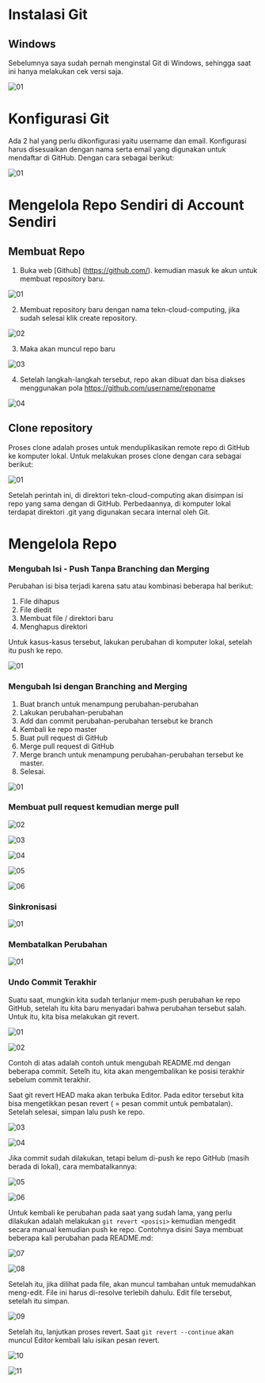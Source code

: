 # Instalasi Git

## Windows

Sebelumnya saya sudah pernah menginstal Git di Windows, sehingga saat ini hanya melakukan cek versi saja.

![01](gambar/instalasi.jpg)

# Konfigurasi Git
Ada 2 hal yang perlu dikonfigurasi yaitu username dan email. Konfigurasi harus disesuaikan dengan nama serta email yang digunakan untuk mendaftar di GitHub. Dengan cara sebagai berikut:

![01](gambar/konfig-git.jpg)

# Mengelola Repo Sendiri di Account Sendiri
## Membuat Repo

1. Buka web [Github] (https://github.com/). kemudian masuk ke akun untuk membuat repository baru.

![01](gambar/new-repo.jpg)

2.	Membuat repository baru dengan nama tekn-cloud-computing, jika sudah selesai klik create repository.

![02](gambar/new-repo2.jpg)

3. Maka akan muncul repo baru

![03](gambar/new-repo3.jpg)

4. Setelah langkah-langkah tersebut, repo akan dibuat dan bisa diakses menggunakan pola https://github.com/username/reponame

![04](gambar/new-repo4.jpg)

## Clone repository

Proses clone adalah proses untuk menduplikasikan remote repo di GitHub ke komputer lokal. Untuk melakukan proses clone dengan cara sebagai berikut:

![01](gambar/clone-repo.jpg)

Setelah perintah ini, di direktori tekn-cloud-computing akan disimpan isi repo yang sama dengan di GitHub. Perbedaannya, di komputer lokal terdapat direktori .git yang digunakan secara internal oleh Git.

# Mengelola Repo

### Mengubah Isi - Push Tanpa Branching dan Merging

Perubahan isi bisa terjadi karena satu atau kombinasi beberapa hal berikut:
1.	File dihapus
2.	File diedit
3.	Membuat file / direktori baru
4.	Menghapus direktori

Untuk kasus-kasus tersebut, lakukan perubahan di komputer lokal, setelah itu push ke repo.

![01](gambar/git-kelola-repo.jpg)

### Mengubah Isi dengan Branching and Merging

1.	Buat branch untuk menampung perubahan-perubahan
2.	Lakukan perubahan-perubahan
3.	Add dan commit perubahan-perubahan tersebut ke branch
4.	Kembali ke repo master
5.	Buat pull request di GitHub
6.	Merge pull request di GitHub
7.	Merge branch untuk menampung perubahan-perubahan tersebut ke master.
8.	Selesai.

![01](gambar/git-merge-branch.jpg)

### Membuat pull request kemudian merge pull

![02](gambar/git-merge-branch2.jpg)

![03](gambar/git-merge-branch3.jpg)

![04](gambar/git-merge-branch4.jpg)

![05](gambar/git-merge-branch5.jpg)

![06](gambar/git-merge-branch6.jpg)

### Sinkronisasi

![01](gambar/git-sinkron.jpg)

### Membatalkan Perubahan

![01](gambar/git-batal-perubahan.jpg)

### Undo Commit Terakhir

Suatu saat, mungkin kita sudah terlanjur mem-push perubahan ke repo GitHub, setelah itu kita baru menyadari bahwa perubahan tersebut salah. Untuk itu, kita bisa melakukan git revert.

![01](gambar/git-undo-commit.jpg)

![02](gambar/git-undo-commit2.jpg)

Contoh di atas adalah contoh untuk mengubah README.md dengan beberapa commit. Setelh itu, kita akan mengembalikan ke posisi terakhir sebelum commit terakhir.

Saat git revert HEAD maka akan terbuka Editor. Pada editor tersebut kita bisa mengetikkan pesan revert ( = pesan commit untuk pembatalan). Setelah selesai, simpan lalu push ke repo.

![03](gambar/git-undo-commit3.jpg)

![04](gambar/git-undo-commit4.jpg)

Jika commit sudah dilakukan, tetapi belum di-push ke repo GitHub (masih berada di lokal), cara membatalkannya:

![05](gambar/git-undo-commit5.jpg)

![06](gambar/git-undo-commit6.jpg)

Untuk kembali ke perubahan pada saat yang sudah lama, yang perlu dilakukan adalah melakukan ```git revert <posisi>``` kemudian mengedit secara manual kemudian push ke repo. Contohnya disini Saya membuat beberapa kali perubahan pada README.md:

![07](gambar/git-undo-commit7.jpg)

![08](gambar/git-undo-commit8.jpg)

Setelah itu, jika dilihat pada file, akan muncul tambahan untuk memudahkan meng-edit. File ini harus di-resolve terlebih dahulu. Edit file tersebut, setelah itu simpan.


![09](gambar/git-undo-commit9.jpg)

Setelah itu, lanjutkan proses revert. Saat ```git revert --continue``` akan muncul Editor kembali lalu isikan pesan revert.

![10](gambar/git-undo-commit11.jpg)

![11](gambar/git-undo-commit10.jpg)

